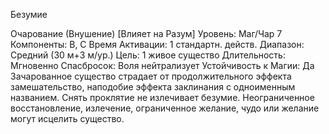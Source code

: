 
Безумие

Очарование (Внушение) [Влияет на
Разум]
Уровень: Маг/Чар 7
Компоненты: В, С
Время Активации: 1 стандартн. действ.
Диапазон: Средний (30 м+3 м/ур.)
Цель: 1 живое существо
Длительность: Мгновенно
Спасбросок: Воля нейтрализует
Устойчивость к Магии: Да
Зачарованное существо страдает от
продолжительного эффекта замешательство, наподобие эффекта заклинания с одноименным названием.
Снять проклятие не излечивает безумие. Неограниченное восстановление,
излечение, ограниченное желание, чудо
или желание могут исцелить существо.
